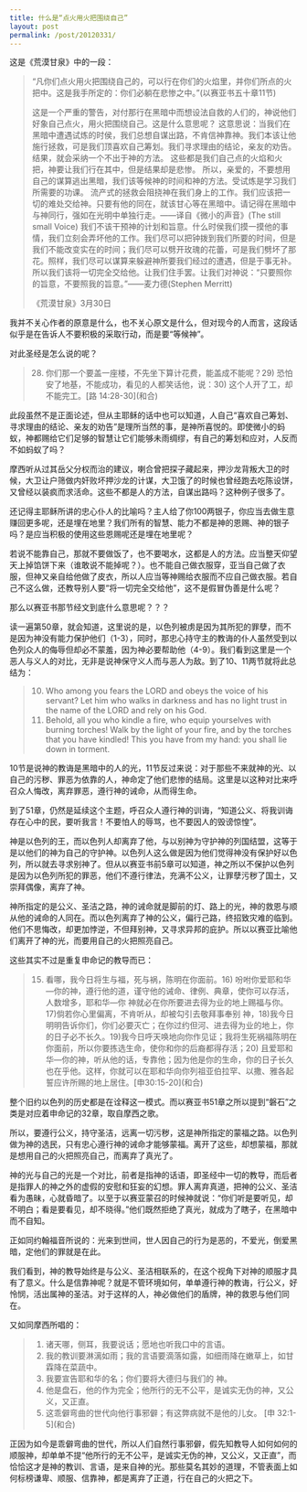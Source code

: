 ```yaml
---
title: 什么是“点火用火把围绕自己”
layout: post
permalink: /post/20120331/
---
```


这是《荒漠甘泉》中的一段：

> “凡你们点火用火把围绕自己的，可以行在你们的火焰里，并你们所点的火把中。这是我手所定的：你们必躺在悲惨之中。”(以赛亚书五十章11节)
>
> 这是一个严重的警告，对付那行在黑暗中而想设法自救的人们的，神说他们好象自己点火，用火把围绕自己。这是什么意思呢？
> 这意思说：当我们在黑暗中遭遇试炼的时侯，我们总想自谋出路，不肯信神靠神。我们本该让他施行拯救，可是我们顶喜欢自己筹划。我们寻求理由的结论，亲友的劝告。结果，就会采纳一个不出于神的方法。
> 这些都是我们自己点的火焰和火把，神要让我们行在其中，但是结果却是悲惨。
> 所以，亲爱的，不要想用自己的谋算逃出黑暗，我们该等候神的时间和神的方法。受试炼是学习我们所需要的功课。
> 流产式的拯救会阻挠神在我们身上的工作。我们应该把一切的难处交给神。只要有他的同在，就该甘心等在黑暗中。请记得在黑暗中与神同行，强如在光明中单独行走。——译自《微小的声音》(The still small Voice)
> 我们不该干预神的计划和旨意。什么时侯我们摸一摸他的事情，我们立刻会弄坏他的工作。我们尽可以把钟拨到我们所要的时间，但是我们不能改变实在的时间；我们尽可以劈开玫瑰的花蕾，可是我们劈坏了那花。照样，我们尽可以谋算来躲避神所要我们经过的遭遇，但是于事无补。所以我们该将一切完全交给他。让我们住手罢。让我们对神说：“只要照你的旨意，不要照我的旨意。”——麦力德(Stephen Merritt)
>
> 《荒漠甘泉》3月30日

我并不关心作者的原意是什么，也不关心原文是什么，但对现今的人而言，这段话似乎是在告诉人不要积极的采取行动，而是要“等候神”。

对此圣经是怎么说的呢？

> 28) 你们那一个要盖一座楼，不先坐下算计花费，能盖成不能呢？29) 恐怕安了地基，不能成功，看见的人都笑话他，说：30)
> 这个人开了工，却不能完工。\[路 14:28-30\](和合)

此段虽然不是正面论述，但从主耶稣的话中也可以知道，人自己“喜欢自己筹划、寻求理由的结论、亲友的劝告”是理所当然的事，是神所喜悦的。即使微小的蚂蚁，神都赐给它们足够的智慧让它们能够未雨绸缪，有自己的筹划和应对，人反而不如蚂蚁了吗？

摩西听从过其岳父分权而治的建议，喇合曾把探子藏起来，押沙龙背叛大卫的时候，大卫让户筛做内奸败坏押沙龙的计谋，大卫饿了的时候也曾经跑去吃陈设饼，又曾经以装疯而求活命。这些不都是人的方法，自谋出路吗？这种例子很多了。

还记得主耶稣所讲的忠心仆人的比喻吗？主人给了你100两银子，你应当去做生意赚回更多呢，还是埋在地里？我们所有的智慧、能力不都是神的恩赐、神的银子吗？是应当积极的使用这些恩赐呢还是埋在地里呢？

若说不能靠自己，那就不要做饭了，也不要喝水，这都是人的方法。应当整天仰望天上掉馅饼下来（谁敢说不能掉呢？）。也不能自己做衣服穿，亚当自己做了衣服，但神又亲自给他做了皮衣，所以人应当等神赐给衣服而不应自己做衣服。若自己不这么做，还教导别人要“将一切完全交给他”，这不是假冒伪善是什么呢？

那么以赛亚书那节经文到底什么意思呢？？？

读一遍第50章，就会知道，这里说的是，以色列被虏是因为其所犯的罪孽，而不是因为神没有能力保护他们（1-3），同时，那忠心持守主的教诲的仆人虽然受到以色列众人的侮辱但却必不蒙羞，因为神必要帮助他（4-9）。我们看到这里是一个恶人与义人的对比，无非是说神保守义人而与恶人为敌。到了10、11两节就将此总结为：

> 10) Who among you fears the LORD and obeys the voice of his servant? Let him who walks in darkness and has no light trust in the name of the LORD and rely on his God.
> 11) Behold, all you who kindle a fire, who equip yourselves with burning torches! Walk by the light of your fire, and by the torches that you have kindled! This you
> have from my hand: you shall lie down in torment.

10节是说神的教诲是黑暗中的人的光，11节反过来说：对于那些不来就神的光、以自己的污秽、罪恶为依靠的人，神命定了他们悲惨的结局。这里是以这种对比来呼召众人悔改，离弃罪恶，遵行神的诫命，从而得生命。

到了51章，仍然是延续这个主题，呼召众人遵行神的训诲，“知道公义、将我训诲存在心中的民，要听我言！不要怕人的辱骂，也不要因人的毁谤惊惶”。

神是以色列的王，而以色列人却离弃了他，与以别神为守护神的列国结盟，这等于是以他们的神为自己的守护神。以色列人这么做是因为他们觉得神没有保护好以色列，所以就去寻求别神了。但从以赛亚书前5章可以知道，神之所以不保护以色列是因为以色列所犯的罪恶，他们不遵行律法，充满不公义，让罪孽污秽了国土，又崇拜偶像，离弃了神。

神所指定的是公义、圣洁之路，神的诫命就是脚前的灯、路上的光，神的救恩与顺从他的诫命的人同在。而以色列离弃了神的公义，偏行己路，终招致灾难的临到。他们不思悔改，却更加悖逆，不但拜别神，又寻求异邦的庇护。所以以赛亚比喻他们离开了神的光，而要用自己的火把照亮自己。

这些其实不过是重复申命记的教导而已：

> 15) 看哪，我今日将生与福，死与祸，陈明在你面前。16) 吩咐你爱耶和华―你的神，遵行他的道，谨守他的诫命、律例、典章，使你可以存活，人数增多，耶和华―你 神就必在你所要进去得为业的地上赐福与你。17)倘若你心里偏离，不肯听从，却被勾引去敬拜事奉别 神，18)我今日明明告诉你们，你们必要灭亡；在你过约但河、进去得为业的地上，你的日子必不长久。19)我今日呼天唤地向你作见证；我将生死祸福陈明在你面前，所以你要拣选生命，使你和你的后裔都得存活；20) 且爱耶和华―你的神，听从他的话，专靠他；因为他是你的生命，你的日子长久也在乎他。这样，你就可以在耶和华向你列祖亚伯拉罕、以撒、雅各起誓应许所赐的地上居住。\[申30:15-20\](和合)

整个旧约以色列的历史都是在诠释这一模式。而以赛亚书51章之所以提到“磐石”之类是对应着申命记的32章，取自摩西之歌。

所以，要遵行公义，持守圣洁，远离一切污秽，这是神所指定的蒙福之路。以色列做为神的选民，只有忠心遵行神的诫命才能够蒙福。离开了这些，却想蒙福，那就是想用自己的火把照亮自己，而离弃了真光了。

神的光与自己的光是一个对比，前者是指神的话语，即圣经中一切的教导，而后者是指罪人的神之外的虚假的安慰和狂妄的幻想。罪人离弃真道，把神的公义、圣洁看为愚昧，心就昏暗了。以至于以赛亚蒙召的时候神就说：“你们听是要听见，却不明白；看是要看见，却不晓得。”他们既然拒绝了真光，就成为了瞎子，在黑暗中而不自知。

正如同约翰福音所说的：光来到世间，世人因自己的行为是恶的，不爱光，倒爱黑暗，定他们的罪就是在此。

我们看到，神的教导始终是与公义、圣洁相联系的，在这个视角下对神的顺服才具有了意义。什么是信靠神呢？就是不管环境如何，单单遵行神的教诲，行公义，好怜悯，活出属神的圣洁。对于这样的人，神必做他们的盾牌，神的救恩与他们同在。

又如同摩西所唱的：

> 1) 诸天哪，侧耳，我要说话；愿地也听我口中的言语。
> 2) 我的教训要淋漓如雨；我的言语要滴落如露，如细雨降在嫩草上，如甘霖降在菜蔬中。
> 3) 我要宣告耶和华的名；你们要将大德归与我们的 神。
> 4) 他是盘石，他的作为完全；他所行的无不公平，是诚实无伪的神，又公义，又正直。
> 5) 这乖僻弯曲的世代向他行事邪僻；有这弊病就不是他的儿女。
> \[申 32:1-5\](和合)

正因为如今是乖僻弯曲的世代，所以人们自然行事邪僻，假先知教导人如何如何的顺服神，却单单不提“他所行的无不公平，是诚实无伪的神，又公义，又正直”，而恰恰这才是神的教训、言语，是来自神的光。那些莫名其妙的道理，不管表面上如何标榜谦卑、顺服、信靠神，都是离弃了正道，行在自己的火把之下。
